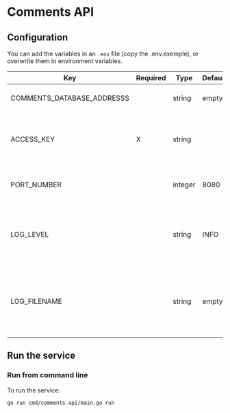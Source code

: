 # Comments API

## Configuration

You can add the variables in an `.env` file (copy the .env.exemple), or overwrite them in environment variables.


| Key                                      | Required | Type    | Default | Secret | Description                                                                   |
|------------------------------------------|----------|---------|---------|--------|-------------------------------------------------------------------------------|
| COMMENTS_DATABASE_ADDRESSS               |          | string  | empty   |        | DSN of the comments database                                                  |
| ACCESS_KEY                               |        X | string  |         |        | Key to access the API from an other server application                        |
| PORT_NUMBER                              |          | integer | 8080    |        | Port number to access to this service                                         |
| LOG_LEVEL                                |          | string  | INFO    |        | Level of log (i.e. TRACE, DEBUG, INFO, WARNING, ERROR, FATAL)                 |
| LOG_FILENAME                             |          | string  | empty   |        | Path the log file (otherwise, the logs are redirected to the standard output) |

## Run the service

### Run from command line

To run the service:
```
go run cmd/comments-api/main.go run
```
